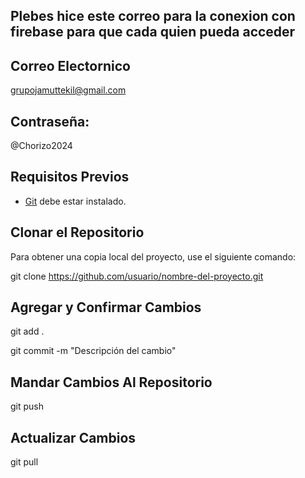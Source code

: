 ## Plebes hice este correo para la conexion con firebase para que cada quien pueda acceder 

## Correo Electornico 
grupojamuttekil@gmail.com

## Contraseña: 
@Chorizo2024

## Requisitos Previos

- [Git](https://git-scm.com/) debe estar instalado.

## Clonar el Repositorio

Para obtener una copia local del proyecto, use el siguiente comando:

git clone https://github.com/usuario/nombre-del-proyecto.git

## Agregar y Confirmar Cambios

git add .

git commit -m "Descripción del cambio"

## Mandar Cambios Al Repositorio 

git push

## Actualizar Cambios

git pull 
